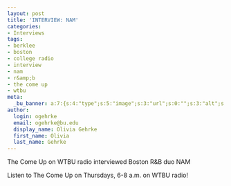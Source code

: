 ```yaml
---
layout: post
title: 'INTERVIEW: NAM'
categories:
- Interviews
tags:
- berklee
- boston
- college radio
- interview
- nam
- r&amp;b
- the come up
- wtbu
meta:
  _bu_banner: a:7:{s:4:"type";s:5:"image";s:3:"url";s:0:"";s:3:"alt";s:0:"";s:7:"post_id";s:0:"";s:4:"html";s:0:"";s:8:"position";s:12:"contentWidth";s:7:"caption";s:0:"";}
author:
  login: ogehrke
  email: ogehrke@bu.edu
  display_name: Olivia Gehrke
  first_name: Olivia
  last_name: Gehrke
---
```

The Come Up on WTBU radio interviewed Boston R&B duo NAM

Listen to The Come Up on Thursdays, 6-8 a.m. on WTBU radio!